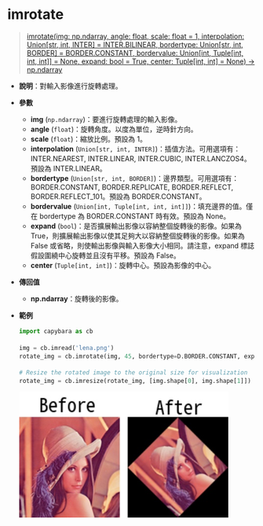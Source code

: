 # imrotate

> [imrotate(img: np.ndarray, angle: float, scale: float = 1, interpolation: Union[str, int, INTER] = INTER.BILINEAR, bordertype: Union[str, int, BORDER] = BORDER.CONSTANT, bordervalue: Union[int, Tuple[int, int, int]] = None, expand: bool = True, center: Tuple[int, int] = None) -> np.ndarray](https://github.com/DocsaidLab/Capybara/blob/975d62fba4f76db59e715c220f7a2af5ad8d050e/capybara/vision/geometric.py#L80)

- **說明**：對輸入影像進行旋轉處理。

- **參數**

  - **img** (`np.ndarray`)：要進行旋轉處理的輸入影像。
  - **angle** (`float`)：旋轉角度。以度為單位，逆時針方向。
  - **scale** (`float`)：縮放比例。預設為 1。
  - **interpolation** (`Union[str, int, INTER]`)：插值方法。可用選項有：INTER.NEAREST, INTER.LINEAR, INTER.CUBIC, INTER.LANCZOS4。預設為 INTER.LINEAR。
  - **bordertype** (`Union[str, int, BORDER]`)：邊界類型。可用選項有：BORDER.CONSTANT, BORDER.REPLICATE, BORDER.REFLECT, BORDER.REFLECT_101。預設為 BORDER.CONSTANT。
  - **bordervalue** (`Union[int, Tuple[int, int, int]]`)：填充邊界的值。僅在 bordertype 為 BORDER.CONSTANT 時有效。預設為 None。
  - **expand** (`bool`)：是否擴展輸出影像以容納整個旋轉後的影像。如果為 True，則擴展輸出影像以使其足夠大以容納整個旋轉後的影像。如果為 False 或省略，則使輸出影像與輸入影像大小相同。請注意，expand 標誌假設圍繞中心旋轉並且沒有平移。預設為 False。
  - **center** (`Tuple[int, int]`)：旋轉中心。預設為影像的中心。

- **傳回值**

  - **np.ndarray**：旋轉後的影像。

- **範例**

  ```python
  import capybara as cb

  img = cb.imread('lena.png')
  rotate_img = cb.imrotate(img, 45, bordertype=D.BORDER.CONSTANT, expand=True)

  # Resize the rotated image to the original size for visualization
  rotate_img = cb.imresize(rotate_img, [img.shape[0], img.shape[1]])
  ```

  ![imrotate](./resource/test_imrotate.jpg)
